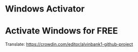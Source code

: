 # Windows Activator
# Activate Windows for FREE

Translate:
https://crowdin.com/editor/alvinbank1-github-project
